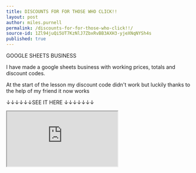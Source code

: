 ```yaml
---
title: DISCOUNTS FOR FOR THOSE WHO CLICK!!
layout: post
author: miles.purnell
permalink: /discounts-for-for-those-who-click!!/
source-id: 1Zl94juQi5UT7KzNlJ7ZbxRvBB3AXH3-yjeXNqNYSh4s
published: true
---
```

GOOGLE SHEETS BUSINESS

I have made a google sheets business with working prices, totals and discount codes.

At the start of the lesson my discount code didn't work but luckily thanks to the help of my friend it now works

↓↓↓↓↓↓SEE IT HERE ↓↓↓↓↓↓↓

<iframe src="https://docs.google.com/spreadsheets/d/1amsPYw_asz48ucEY811nxo6YJ1W79g6mDzuQXRJOIw0/pubhtml?widget=true&amp;headers=false"></iframe>

